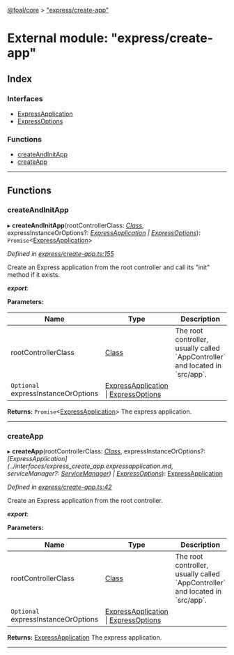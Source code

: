 [@foal/core](../README.md) > ["express/create-app"](../modules/_express_create_app_.md)

# External module: "express/create-app"

## Index

### Interfaces

* [ExpressApplication](../interfaces/_express_create_app_.expressapplication.md)
* [ExpressOptions](../interfaces/_express_create_app_.expressoptions.md)

### Functions

* [createAndInitApp](_express_create_app_.md#createandinitapp)
* [createApp](_express_create_app_.md#createapp)

---

## Functions

<a id="createandinitapp"></a>

###  createAndInitApp

▸ **createAndInitApp**(rootControllerClass: *[Class](_core_class_interface_.md#class)*, expressInstanceOrOptions?: *[ExpressApplication](../interfaces/_express_create_app_.expressapplication.md) \| [ExpressOptions](../interfaces/_express_create_app_.expressoptions.md)*): `Promise`<[ExpressApplication](../interfaces/_express_create_app_.expressapplication.md)>

*Defined in [express/create-app.ts:155](https://github.com/FoalTS/foal/blob/70cc46bd/packages/core/src/express/create-app.ts#L155)*

Create an Express application from the root controller and call its "init" method if it exists.

*__export__*: 

**Parameters:**

| Name | Type | Description |
| ------ | ------ | ------ |
| rootControllerClass | [Class](_core_class_interface_.md#class) |  The root controller, usually called \`AppController\` and located in \`src/app\`. |
| `Optional` expressInstanceOrOptions | [ExpressApplication](../interfaces/_express_create_app_.expressapplication.md) \| [ExpressOptions](../interfaces/_express_create_app_.expressoptions.md) |

**Returns:** `Promise`<[ExpressApplication](../interfaces/_express_create_app_.expressapplication.md)>
The express application.

___
<a id="createapp"></a>

###  createApp

▸ **createApp**(rootControllerClass: *[Class](_core_class_interface_.md#class)*, expressInstanceOrOptions?: *[ExpressApplication](../interfaces/_express_create_app_.expressapplication.md, serviceManager?: *[ServiceManager](../classes/_core_service_manager_.servicemanager.md)*) \| [ExpressOptions](../interfaces/_express_create_app_.expressoptions.md)*): [ExpressApplication](../interfaces/_express_create_app_.expressapplication.md)

*Defined in [express/create-app.ts:42](https://github.com/FoalTS/foal/blob/70cc46bd/packages/core/src/express/create-app.ts#L42)*

Create an Express application from the root controller.

*__export__*: 

**Parameters:**

| Name | Type | Description |
| ------ | ------ | ------ |
| rootControllerClass | [Class](_core_class_interface_.md#class) |  The root controller, usually called \`AppController\` and located in \`src/app\`. |
| `Optional` expressInstanceOrOptions | [ExpressApplication](../interfaces/_express_create_app_.expressapplication.md) \| [ExpressOptions](../interfaces/_express_create_app_.expressoptions.md) |

**Returns:** [ExpressApplication](../interfaces/_express_create_app_.expressapplication.md)
The express application.

___

